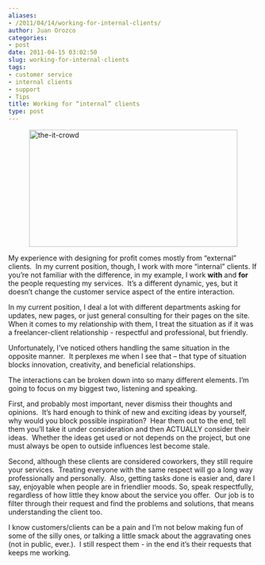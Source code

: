 ```yaml
---
aliases:
- /2011/04/14/working-for-internal-clients/
author: Juan Orozco
categories:
- post
date: 2011-04-15 03:02:50
slug: working-for-internal-clients
tags:
- customer service
- internal clients
- support
- Tips
title: Working for “internal” clients
type: post
---
```


<img title="the-it-crowd" style="border-right:0;border-top:0;display:block;float:none;margin-left:auto;border-left:0;margin-right:auto;border-bottom:0;" height="236" alt="the-it-crowd" src="http://juanthedesigner.files.wordpress.com/2011/04/theitcrowd.jpg?resize=420%2C236" width="420" border="0" data-recalc-dims="1" />

My experience with designing for profit comes mostly from “external” clients.&#160; In my current position, though, I work with more “internal” clients. If you’re not familiar with the difference, in my example, I work **with** and **for** the people requesting my services.&#160; It’s a different dynamic, yes, but it doesn’t change the customer service aspect of the entire interaction.

In my current position, I deal a lot with different departments asking for updates, new pages, or just general consulting for their pages on the site.&#160; When it comes to my relationship with them, I treat the situation as if it was a freelancer-client relationship - respectful and professional, but friendly.

Unfortunately, I’ve noticed others handling the same situation in the opposite manner.&#160; It perplexes me when I see that – that type of situation blocks innovation, creativity, and beneficial relationships.

The interactions can be broken down into so many different elements. I’m going to focus on my biggest two, listening and speaking.

First, and probably most important, never dismiss their thoughts and opinions.&#160; It’s hard enough to think of new and exciting ideas by yourself, why would you block possible inspiration?&#160; Hear them out to the end, tell them you’ll take it under consideration and then ACTUALLY consider their ideas.&#160; Whether the ideas get used or not depends on the project, but one must always be open to outside influences lest become stale.

Second, although these clients are considered coworkers, they still require your services.&#160; Treating everyone with the same respect will go a long way professionally and personally.&#160; Also, getting tasks done is easier and, dare I say, enjoyable when people are in friendlier moods. So, speak respectfully, regardless of how little they know about the service you offer.&#160; Our job is to filter through their request and find the problems and solutions, that means understanding the client too.

I know customers/clients can be a pain and I’m not below making fun of some of the silly ones, or talking a little smack about the aggravating ones (not in public, ever.).&#160; I still respect them - in the end it’s their requests that keeps me working.